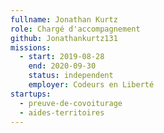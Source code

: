 ```yaml
---
fullname: Jonathan Kurtz
role: Chargé d'accompagnement
github: Jonathankurtz131
missions:
  - start: 2019-08-28
    end: 2020-09-30
    status: independent
    employer: Codeurs en Liberté
startups:
  - preuve-de-covoiturage
  - aides-territoires
---
```

